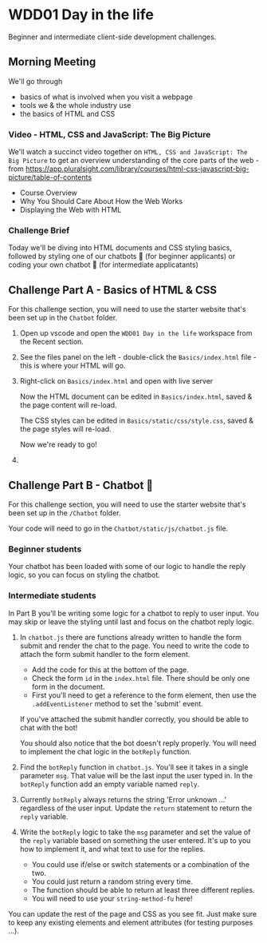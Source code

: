 # WDD01 Day in the life

Beginner and intermediate client-side development challenges.

## Morning Meeting

We'll go through
- basics of what is involved when you visit a webpage
- tools we & the whole industry use
- the basics of HTML and CSS

### Video - HTML, CSS and JavaScript: The Big Picture

We'll watch a succinct video together on `HTML, CSS and JavaScript: The Big Picture` to get an overview understanding of the core parts of the web - from https://app.pluralsight.com/library/courses/html-css-javascript-big-picture/table-of-contents

 * Course Overview
 * Why You Should Care About How the Web Works
 * Displaying the Web with HTML

### Challenge Brief

Today we'll be diving into HTML documents and CSS styling basics,
followed by styling one of our chatbots 🤖 (for beginner applicants) or coding your own chatbot 🤖 (for intermediate applicatants)

## Challenge Part A - Basics of HTML & CSS

For this challenge section, you will need to use the starter website that's been set up in the `Chatbot` folder.

1. Open up vscode and open the `WDD01 Day in the life` workspace from the Recent section.
2. See the files panel on the left - double-click the `Basics/index.html` file - this is where your HTML will go.
3. Right-click on `Basics/index.html` and open with live server

   Now the HTML document can be edited in `Basics/index.html`, saved & the page content will re-load.

   The CSS styles can be edited in `Basics/static/css/style.css`, saved & the page styles will re-load.

   Now we're ready to go!

4.

## Challenge Part B - Chatbot 🤖

For this challenge section, you will need to use the starter website that's been set up in the `/Chatbot` folder.

Your code will need to go in the `Chatbot/static/js/chatbot.js` file.


### Beginner students

Your chatbot has been loaded with some of our logic to handle the reply logic, so you can focus on styling the chatbot.

### Intermediate students

In Part B you'll be writing some logic for a chatbot to reply to user input. You may skip or leave the  styling until last and focus on the chatbot reply logic.

1. In `chatbot.js` there are functions already written to handle the form submit and render the chat to the page. You need to write the code to attach the form submit handler to the form element.
    * Add the code for this at the bottom of the page.
    * Check the form `id` in the `index.html` file. There should be only one form in the document.
    * First you'll need to get a reference to the form element, then use the `.addEventListener` method to set the 'submit' event.

    If you've attached the submit handler correctly, you should be able to chat with the bot!

    You should also notice that the bot doesn't reply properly. You will need to implement the chat logic in the `botReply` function.

2. Find the `botReply` function in `chatbot.js`. You'll see it takes in a single parameter `msg`. That value will be the last input the user typed in. In the `botReply` function add an empty variable named `reply`.
3. Currently `botReply` always returns the string 'Error unknown ...' regardless of the user input. Update the `return` statement to return the `reply` variable.
4. Write the `botReply` logic to take the `msg` parameter and set the value of the `reply` variable based on something the user entered. It's up to you how to implement it, and what text to use for the replies.
    * You could use if/else or switch statements or a combination of the two.
    * You could just return a random string every time.
    * The function should be able to return at least three different replies.
    * You will need to use your `string-method-fu` here!

You can update the rest of the page and CSS as you see fit. Just make sure to keep any existing elements and element attributes (for testing purposes ...).

